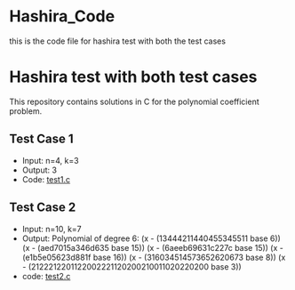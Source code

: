 # Hashira_Code
this is the code file for hashira test with both the test cases
# Hashira test with both test cases

This repository contains solutions in C for the polynomial coefficient problem.

## Test Case 1
- Input: n=4, k=3
- Output: 3
- Code: [test1.c](test1.c)

## Test Case 2
- Input: n=10, k=7
- Output: Polynomial of degree 6: (x - (13444211440455345511 base 6)) (x - (aed7015a346d635 base 15)) (x - (6aeeb69631c227c base 15)) (x - (e1b5e05623d881f base 16)) (x - (316034514573652620673 base 8)) (x - (2122212201122002221120200210011020220200 base 3)) 
- code: [test2.c](test2.c)
